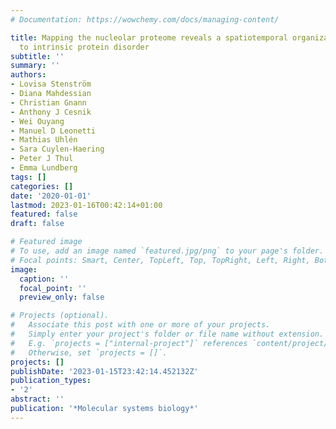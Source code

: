 ```yaml
---
# Documentation: https://wowchemy.com/docs/managing-content/

title: Mapping the nucleolar proteome reveals a spatiotemporal organization related
  to intrinsic protein disorder
subtitle: ''
summary: ''
authors:
- Lovisa Stenström
- Diana Mahdessian
- Christian Gnann
- Anthony J Cesnik
- Wei Ouyang
- Manuel D Leonetti
- Mathias Uhlén
- Sara Cuylen-Haering
- Peter J Thul
- Emma Lundberg
tags: []
categories: []
date: '2020-01-01'
lastmod: 2023-01-16T00:42:14+01:00
featured: false
draft: false

# Featured image
# To use, add an image named `featured.jpg/png` to your page's folder.
# Focal points: Smart, Center, TopLeft, Top, TopRight, Left, Right, BottomLeft, Bottom, BottomRight.
image:
  caption: ''
  focal_point: ''
  preview_only: false

# Projects (optional).
#   Associate this post with one or more of your projects.
#   Simply enter your project's folder or file name without extension.
#   E.g. `projects = ["internal-project"]` references `content/project/deep-learning/index.md`.
#   Otherwise, set `projects = []`.
projects: []
publishDate: '2023-01-15T23:42:14.452132Z'
publication_types:
- '2'
abstract: ''
publication: '*Molecular systems biology*'
---
```

